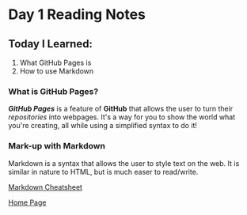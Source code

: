 # Day 1 Reading Notes

## Today I Learned:

1. What GitHub Pages is
2. How to use Markdown

### What is GitHub Pages?

***GitHub Pages*** is a feature of **GitHub** that allows the user to turn their *repositories* into webpages. It's a way for you to show the world what you're creating, all while using a simplified syntax to do it!

### Mark-up with Markdown ###

Markdown is a syntax that allows the user to style text on the web. It is similar in nature to HTML, but is much easer to read/write.

[Markdown Cheatsheet](https://www.markdownguide.org/cheat-sheet/)


[Home Page](index.md)
